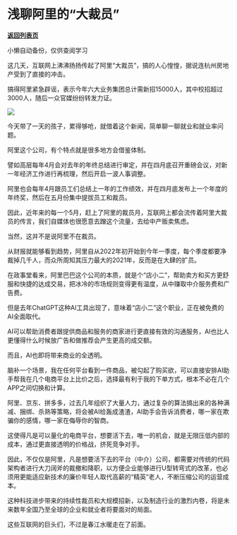 # 浅聊阿里的“大裁员”

[**返回列表页**](/gzh/政事堂2019)

小懒自动备份，仅供查阅学习

这几天，互联网上沸沸扬扬传起了阿里“大裁员”，搞的人心惶惶，据说连杭州房地产受到了直接的冲击。  

搞得阿里紧急辟谣，表示今年六大业务集团总计需新招15000人，其中校招超过3000人，随后一众官媒纷纷转发力证。

![](https://mmbiz.qpic.cn/mmbiz_png/rxhS23yu8cMcNKZm6Qhwaemx2O0Lx1eiaNAGOt1bibe74PxUNPoNfS1bS0AetVz4Bqs5NumInbD9Yxibrt6ah9LeQ/640?wx_fmt=png)

今天带了一天的孩子，累得够呛，就借着这个新闻，简单聊一聊就业和就业率问题。  

阿里这个公司，有个特点就是很多地方会借鉴体制。

譬如高层每年4月会对去年的年终总结进行审定，并在四月底召开重磅会议，对新一年经济工作进行再梳理，然后开启一波人事调整。

阿里也会每年4月跟员工们总结上一年的工作绩效，并在四月底发布上一个年度的年终奖，然后在五月份集中提拔员工和裁员。  

因此，近年来的每一个5月，赶上了阿里的裁员月，互联网上都会流传着阿里大裁员的传言，我们自媒体也很愿意去蹭这个流量，去给中产贩卖焦虑。  

当然，这并不是说阿里不在裁员。

从财报就能够看到趋势，阿里自从2022年初开始到今年一季度，每个季度都要净裁掉几千人，而众所周知其压力最大的2021年，反而是在大肆的扩员。

在政事堂看来，阿里巴巴这个公司的本质，就是个“店小二”，帮助卖方和买方更舒服和快捷的达成交易，把冰冷的市场规则变得更有温度，从中赚取中介服务费和广告费。

但是去年ChatGPT这种AI工具出现了，意味着“店小二”这个职业，正在被免费的AI全面取代。

AI可以帮助消费者跟提供商品和服务的商家进行更直接有效的沟通服务，AI也比人更懂得什么时候放广告和做推荐会产生更高的成交额。

而且，AI也即将带来商业的全透明。

脑补一个场景，我在任何平台看到一件商品，被勾起了购买欲，可以直接安排AI助手帮我在几个电商平台上比价之后，选择最有利于我的下单方式，根本不必在几个APP之间切换和计算。

阿里、京东、拼多多，过去几年组织了大量人力，通过复杂的算法搞出来的各种满减、捆绑、杀熟等策略，将会被AI给轰成渣渣，AI助手会告诉消费者，哪一家在欺骗你的感情，哪一家在侮辱你的智商。  

这使得凡是可以量化的电商平台，想要活下去，唯一的机会，就是无限压低内部的成本，通过更直接透明的价格战，挤死竞争对手。

因此，不仅仅是阿里，凡是想要活下去的平台（中介）公司，都需要对传统的代码架构者进行大刀阔斧的裁撤和降职，以方便企业能够进行U型转弯式的改革，也必须用更能适应新技术的廉价年轻人取代高薪的“精英”老人，不断压缩公司的运营成本。  

这种科技进步带来的持续性裁员和大规模招新，以及制造行业的激烈内卷，将是未来数年全国乃至全球的企业和就业者将要面对的局面。

这些互联网的巨头们，不过是春江水暖走在了前面。

